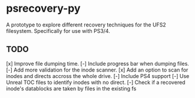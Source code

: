 # psrecovery-py
A prototype to explore different recovery techniques for the UFS2 filesystem. Specifically for use with PS3/4.

## TODO
[x] Improve file dumping time.
[-] Include progress bar when dumping files.
[-] Add more validation for the inode scanner.
[x] Add an option to scan for inodes and directs accross the whole drive.
[-] Include PS4 support
[-] Use Unreal TOC files to identify inodes with no direct.
[-] Check if a recovered inode's datablocks are taken by files in the existing fs